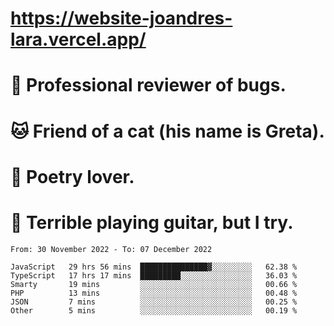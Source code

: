 # https://website-joandres-lara.vercel.app/
# 🐛 Professional reviewer of bugs.
# 🐱 Friend of a cat (his name is Greta).
# 📜 Poetry lover.
# 🎸 Terrible playing guitar, but I try.

<!--START_SECTION:waka-->

```text
From: 30 November 2022 - To: 07 December 2022

JavaScript   29 hrs 56 mins  ███████████████▓░░░░░░░░░   62.38 %
TypeScript   17 hrs 17 mins  █████████░░░░░░░░░░░░░░░░   36.03 %
Smarty       19 mins         ░░░░░░░░░░░░░░░░░░░░░░░░░   00.66 %
PHP          13 mins         ░░░░░░░░░░░░░░░░░░░░░░░░░   00.48 %
JSON         7 mins          ░░░░░░░░░░░░░░░░░░░░░░░░░   00.25 %
Other        5 mins          ░░░░░░░░░░░░░░░░░░░░░░░░░   00.19 %
```

<!--END_SECTION:waka-->
